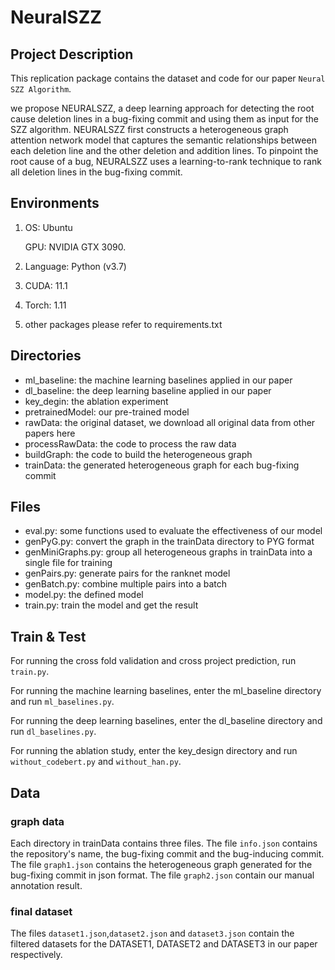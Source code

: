 # NeuralSZZ

## Project Description
This replication package contains the dataset and code for our paper `Neural SZZ Algorithm`.

we propose NEURALSZZ, a deep learning approach for detecting the root cause deletion lines in a bug-fixing commit and using them as input for the SZZ algorithm. NEURALSZZ first constructs
a heterogeneous graph attention network model that captures the semantic relationships between each deletion line and the other deletion and addition lines. To pinpoint the root cause of
a bug, NEURALSZZ uses a learning-to-rank technique to rank all deletion lines in the bug-fixing commit.

## Environments

1. OS: Ubuntu

   GPU: NVIDIA GTX 3090.

2. Language: Python (v3.7)

3. CUDA: 11.1

4. Torch: 1.11
   
5. other packages please refer to requirements.txt

## Directories

* ml_baseline: the machine learning baselines applied in our paper
* dl_baseline: the deep learning baseline applied in our paper
* key_degin: the ablation experiment
* pretrainedModel: our pre-trained model
* rawData: the original dataset, we download all original data from other papers here 
* processRawData: the code to process the raw data
* buildGraph: the code to build the heterogeneous graph
* trainData: the generated heterogeneous graph for each bug-fixing commit

## Files

* eval.py: some functions used to evaluate the effectiveness of our model
* genPyG.py: convert the graph in the trainData directory to PYG format
* genMiniGraphs.py: group all heterogeneous graphs in trainData into a single file for training
* genPairs.py: generate pairs for the ranknet model
* genBatch.py: combine multiple pairs into a batch
* model.py: the defined model
* train.py: train the model and get the result

## Train & Test
For running the cross fold validation and cross project prediction, run `train.py`.

For running the machine learning baselines, enter the ml_baseline directory and run `ml_baselines.py`.

For running the deep learning baselines, enter the dl_baseline directory and run `dl_baselines.py`.

For running the ablation study, enter the key_design directory and run `without_codebert.py` and `without_han.py`. 

## Data

### graph data

Each directory in trainData contains three files. The file `info.json` contains the repository's name, the bug-fixing commit and the bug-inducing commit. The file `graph1.json` contains the heterogeneous graph generated for the bug-fixing commit in json format. The file `graph2.json` contain our manual annotation result.

### final dataset

The files `dataset1.json`,`dataset2.json` and `dataset3.json` contain the filtered datasets for the DATASET1, DATASET2 and DATASET3 in our paper respectively.